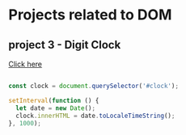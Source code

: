 # Projects related to DOM



## project 3 - Digit Clock
[Click here](https://stackblitz.com/edit/stackblitz-starters-yciupw29?description=HTML/CSS/JS%20Starter&file=3-Digit_Clock%2Findex.html,3-Digit_Clock%2Fmain.js&terminalHeight=10&title=Static%20Starter) 


```javascript

const clock = document.querySelector('#clock');

setInterval(function () {
  let date = new Date();
  clock.innerHTML = date.toLocaleTimeString();
}, 1000);



```